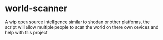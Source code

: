 # world-scanner
A wip open source intelligence similar to shodan or other platforms, the script will allow multiple people to scan the world on there own devices and help with this project
